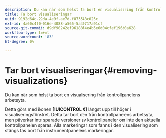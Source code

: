 ```yaml
---
description: Du kan när som helst ta bort en visualisering från kontrollpanelens arbetsyta.
title: Ta bort visualiseringar
uuid: 9192d64c-29da-4e9f-ae7d-f873548c025c
exl-id: 4a60c4f0-016e-4088-a565-5a40717a91cf
source-git-commit: d9df90242ef96188f4e4b5e6d04cfef196b0a628
workflow-type: tm+mt
source-wordcount: '83'
ht-degree: 0%

---
```


# Tar bort visualiseringar{#removing-visualizations}

Du kan när som helst ta bort en visualisering från kontrollpanelens arbetsyta.

Detta görs med ikonen **[!UICONTROL X]** längst upp till höger i visualiseringsfönstret. Detta tar bort den från kontrollpanelens arbetsyta, men påverkar inte sparade versioner av kontrollpaneler om inte den aktuella kontrollpanelen sparas. Alla markeringar som fanns i den visualisering som stängs tas bort från instrumentpanelens markeringar.

